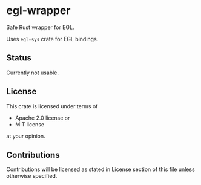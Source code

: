 # egl-wrapper

Safe Rust wrapper for EGL.

Uses `egl-sys` crate for EGL bindings.

## Status

Currently not usable.

## License

This crate is licensed under terms of

* Apache 2.0 license or
* MIT license

at your opinion.

## Contributions

Contributions will be licensed as stated in License section
of this file unless otherwise specified.

